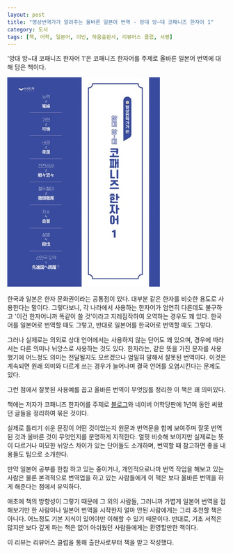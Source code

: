 ```yaml
---
layout: post
title: "영상번역가가 알려주는 올바른 일본어 번역 - 앙대 앙~대 코패니즈 한자어 1"
category: 도서
tags: [책, 어학, 일본어, 이빈, 하움출판사, 리뷰어스 클럽, 서평]
---
```


'앙대 앙~대 코패니즈 한자어 1'은
코패니즈 한자어를 주제로 올바른 일본어 번역에 대해 담은 책이다.

![표지](/images/book/kopanese-sino-korean-words-1-book-h480.jpg)

한국과 일본은 한자 문화권이라는 공통점이 있다.
대부분 같은 한자를 비슷한 용도로 사용한다는 말이다.
그렇다보니, 각 나라에서 사용하는 한자어가 엄연히 다른데도 불구하고
'이건 한자어니까 똑같이 쓸 것'이라고 지레짐작하여 오역하는 경우도 꽤 있다.
한국어를 일본어로 번역할 때도 그렇고,
반대로 일본어를 한국어로 번역할 때도 그렇다.

그러나 실제로는 의외로 상대 언어에서는 사용하지 않는 단어도 꽤 있으며,
경우에 따라서는 다른 의미나 뉘앙스로 사용하는 것도 있다.
한자라는, 같은 뜻을 가진 문자를 사용했기에 어느정도 의미는 전달될지도 모르겠으나
엄밀히 말해서 잘못된 번역이다.
이것은 계속되면 원래 의미와 다르게 쓰는 경우가 늘어나며 결국 언어를 오염시킨다는 문제도 있다.

그런 점에서 잘못된 사용예를 꼽고
올바른 번역이 무엇읹를 정리한 이 책은 꽤 의미있다.

책에는 저자가 코패니즈 한자어를 주제로
[블로그](https://blog.naver.com/PostList.naver?blogId=iveen&categoryNo=51&skinType=&skinId=&from=menu&userSelectMenu=true)와
네이버 어학당판에 1년여 동안 써왔던 글들을 정리하여 묶은 것이다.

실제로 틀리기 쉬운 문장이 어떤 것이었는지 원문과 번역문을 함께 보여주며
잘못 번역된 것과 올바른 것이 무엇인지를 분명하게 지적한다.
얼핏 비슷해 보이지만 실제로는 뜻이 다르거나 미묘한 뉘앙스 차이가 있는 단어들도 소개하며,
번역할 때 참고하면 좋을 내용들도 팁으로 소개한다.

만약 일본어 공부를 한참 하고 있는 중이거나,
개인적으로나마 번역 작업을 해보고 있는 사람은 물론
본격적으로 번역업을 하고 있는 사람들에게 이 책은 보다 올바른 번역을 하게 해준다는 점에서 유익하다.

애초에 책의 방향성이 그렇기 때문에 그 외의 사람들,
그러니까 가볍게 일본어 번역을 접해보기만 한 사람이나
일본어 번역을 시작한지 얼마 안된 사람에게는 그리 추천할 책은 아니다.
어느정도 기본 지식이 있어야만 이해할 수 있기 때문이다.
반대로, 기초 서적은 많지만 보다 깊게 파는 책은 없어 아쉬웠던 사람들에게는
환영할만한 책이다.



<div class="im im-info">
이 리뷰는 리뷰어스 클럽을 통해 출판사로부터 책을 받고 작성했다.
</div>
